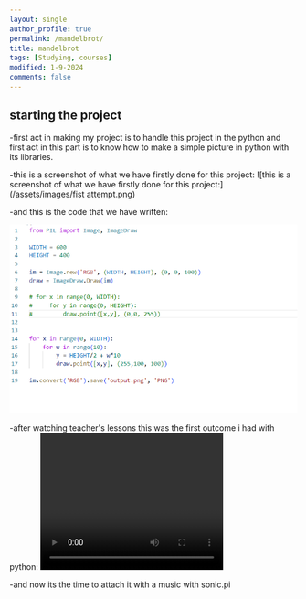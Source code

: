 ```yaml
---
layout: single
author_profile: true
permalink: /mandelbrot/
title: mandelbrot
tags: [Studying, courses]
modified: 1-9-2024
comments: false
---
```



## starting the project
-first act in making my project is to handle this project in the python and first act in this part is to know how to make a simple picture in python with its libraries.


-this is a screenshot of what we have firstly done for this project:
![this is a screenshot of what we have firstly done for this project:](/assets/images/fist attempt.png)


-and this is the code that we have written:

![and this is the code that we have written:](/assets/images/code_first.png)


-after watching teacher's lessons this was the first outcome i had with python:
<video width="320" height="240" controls>
    <source src="/videos/first.mp4" type="video/mp4">
    Your browser does not support the video tag.
</video>



-and now its the time to attach it with a music with sonic.pi

































<!-- |           | **Current**                    |
|----|------|--------------------------------|
|2019|Fall  | **<a href="">Computer Programming Fundamentals</a>**         |
|----|------|--------------------------------|
|2019|Fall  | **<a href="/ds98/">Data Structures</a>** |
|----|------|--------------------------------|
|2019|Fall  | **<a href="">Computer Lab</a>** |


|           | **Past**                       |
|----|------|--------------------------------|
|2019|Spring| **<a href="/ad97/">Algorithm Design</a>**         |
|----|------|--------------------------------|
|2019|Spring| **<a href="/ap97/">Advanced Programming - C#</a>** |
|----|------|--------------------------------|
|2019|Spring| **<a href="/nlp97/">Natural Language Processing (Undergraduate)</a>** |
|----|------|--------------------------------|
|2018|Fall  | **<a href="/ds97/">Data Structures</a>**            |
|----|------|--------------------------------|
|2018|Fall  | **Advanced Programming - C#** |
|----|------|--------------------------------------------|
|2018|Fall  | **Natural Language Processing (Graduate)** |
|----|------|--------------------------------------------|
|2018|Spring| **Advanced Programming - C#**             |
|----|------|--------------------------------------------|
|2018|Spring| **Natural Language Processing (Undergraduate)** | -->
